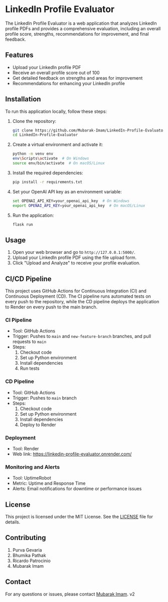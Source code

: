 # LinkedIn Profile Evaluator

The LinkedIn Profile Evaluator is a web application that analyzes LinkedIn profile PDFs and provides a comprehensive evaluation, including an overall profile score, strengths, recommendations for improvement, and final feedback.

## Features

- Upload your LinkedIn profile PDF
- Receive an overall profile score out of 100
- Get detailed feedback on strengths and areas for improvement
- Recommendations for enhancing your LinkedIn profile

## Installation

To run this application locally, follow these steps:

1. Clone the repository:
    ```bash
    git clone https://github.com/Mubarak-Imam/LinkedIn-Profile-Evaluator.git
    cd LinkedIn-Profile-Evaluator
    ```

2. Create a virtual environment and activate it:
    ```bash
    python -m venv env
    env\Scripts\activate  # On Windows
    source env/bin/activate  # On macOS/Linux
    ```

3. Install the required dependencies:
    ```bash
    pip install -r requirements.txt
    ```

4. Set your OpenAI API key as an environment variable:
    ```bash
    set OPENAI_API_KEY=your_openai_api_key  # On Windows
    export OPENAI_API_KEY=your_openai_api_key  # On macOS/Linux
    ```

5. Run the application:
    ```bash
    flask run
    ```

## Usage

1. Open your web browser and go to `http://127.0.0.1:5000/`.
2. Upload your LinkedIn profile PDF using the file upload form.
3. Click "Upload and Analyze" to receive your profile evaluation.

## CI/CD Pipeline

This project uses GitHub Actions for Continuous Integration (CI) and Continuous Deployment (CD). The CI pipeline runs automated tests on every push to the repository, while the CD pipeline deploys the application to Render on every push to the main branch.

### CI Pipeline

- Tool: GitHub Actions
- Trigger: Pushes to `main` and `new-feature-branch` branches, and pull requests to `main`
- Steps:
  1. Checkout code
  2. Set up Python environment
  3. Install dependencies
  4. Run tests

### CD Pipeline

- Tool: GitHub Actions
- Trigger: Pushes to `main` branch
- Steps:
  1. Checkout code
  2. Set up Python environment
  3. Install dependencies
  4. Deploy to Render

### Deployment

- Tool: Render
- Web link: https://linkedin-profile-evaluator.onrender.com/

### Monitoring and Alerts

- Tool: UptimeRobot
- Metric: Uptime and Response Time
- Alerts: Email notifications for downtime or performance issues

## License

This project is licensed under the MIT License. See the [LICENSE](LICENSE) file for details.

## Contributing

1) Purva Gevaria 
2) Bhumika Pathak 
3) Ricardo Patrocinio 
4) Mubarak Imam 

## Contact

For any questions or issues, please contact [Mubarak Imam](https://github.com/Mubarak-Imam).
v2

